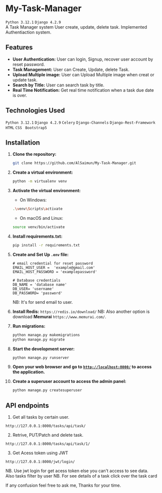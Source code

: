 # My-Task-Manager
`Python 3.12.1` `Django 4.2.9` </br>
A Task Manager system User create, update, delete task. Implemented Authentiaction system.

## Features
- **User Authentication:** User can login, Signup, recover user account by reset password.
- **Task Management:** User can Create, Update, delete Task. 
- **Upload Multiple image:** User can Upload Multiple image when creat or update task.
- **Search by Title:** User can search task by title.
- **Real Time Notification:** Get real time notification when a task due date is over.

## Technologies Used
`Python 3.12.1` `Django 4.2.9` `Celery` `Django-Channels` `Django-Rest-Framework` `HTML` `CSS` ` Bootstrap5` </br>

## Installation
1. **Clone the repository:**
    ```bash
    git clone https://github.com/AlSaimun/My-Task-Manager.git
    ```
2. **Create a virtual environment:**

    ```bash
    python -m virtualenv venv
    ```
3. **Activate the virtual environment:**

    - On Windows:

    ```bash
    .\venv\Scripts\activate
    ```

    - On macOS and Linux:

    ```bash
    source venv/bin/activate
    ```
4. **Install requirements.txt:**

    ```bash
    pip install -r requirements.txt
    ```
5. **Create and Set Up `.env` file:**
    ```
    # email credential for reset password
    EMAIL_HOST_USER =  'example@gmail.com'
    EMAIL_HOST_PASSWORD = 'examplepassword'
    
    # Database credentials
    DB_NAME = 'database name'
    DB_USER= 'username'
    DB_PASSWORD= 'password'
    ```
    NB: It's for send email to user.
6. **Install Redis:**
    `https://redis.io/download/`
   NB: Also another option is download **Memurai** `https://www.memurai.com/`.
8. **Run migrations:**

    ```bash
    python manage.py makemigrations
    python manage.py migrate
    ```

9. **Start the development server:**

    ```bash
    python manage.py runserver
    ```
    
10. **Open your web browser and go to <a href="http://localhost:8000/" target="_blank">`http://localhost:8000/`</a> to access the application.**

11. **Create a superuser account to access the admin panel:**
    ```bash
    python manage.py createsuperuser
    ```
## API endpoints
1. Get all tasks by certain user.
```
http://127.0.0.1:8000/tasks/api/task/
```
2. Retrive, PUT/Patch and delete task.
```
http://127.0.0.1:8000/tasks/api/task/1/
```
3. Get Acess token using JWT
```
http://127.0.0.1:8000/jwt/login/ 
```
NB. Use jwt login for get acess token else you can't access to see data. Also tasks filter by user
NB. For see details of a task click over the task card

If any confusion feel free to ask me, Thanks for your time.


